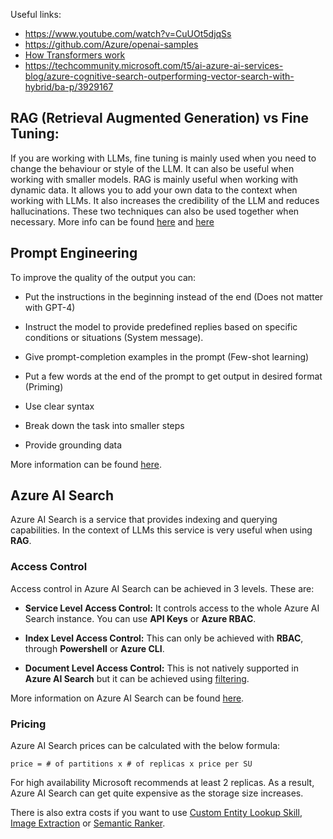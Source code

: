 Useful links:
* https://www.youtube.com/watch?v=CuUOt5djqSs
* https://github.com/Azure/openai-samples
* [How Transformers work](https://www.youtube.com/watch?v=4Bdc55j80l8)
* https://techcommunity.microsoft.com/t5/ai-azure-ai-services-blog/azure-cognitive-search-outperforming-vector-search-with-hybrid/ba-p/3929167

## RAG (Retrieval Augmented Generation) vs Fine Tuning:

If you are working with LLMs, fine tuning is mainly used when you need to change the behaviour or style of the LLM. It can also be useful when working with smaller models. RAG is mainly useful when working with dynamic data. It allows you to add your own data to the context when working with LLMs. It also increases the credibility of the LLM and reduces hallucinations. These two techniques can also be used together when necessary. More info can be found [here](https://www.rungalileo.io/blog/optimizing-llm-performance-rag-vs-finetune-vs-both) and [here](https://www.tidepool.so/2023/08/17/.why-you-probably-dont-need-to-fine-tune-an-llm/)

## Prompt Engineering
To improve the quality of the output you can:
* Put the instructions in the beginning instead of the end (Does not matter with GPT-4)

* Instruct the model to provide predefined replies based on specific conditions or situations (System message).

* Give prompt-completion examples in the prompt (Few-shot learning)
* Put a few words at the end of the prompt to get output in desired format (Priming)
* Use clear syntax
* Break down the task into smaller steps
* Provide grounding data

More information can be found [here](https://learn.microsoft.com/en-us/azure/ai-services/openai/concepts/advanced-prompt-engineering?pivots=programming-language-chat-completions).

## Azure AI Search
Azure AI Search is a service that provides indexing and querying capabilities. In the context of LLMs this service is very useful when using **RAG**. 


### Access Control
Access control in Azure AI Search can be achieved in 3 levels. These are:
* **Service Level Access Control:** It controls access to the whole Azure AI Search instance. You can use **API Keys** or **Azure RBAC**.

* **Index Level Access Control:** This can only be achieved with **RBAC**, through **Powershell** or **Azure CLI**.
* **Document Level Access Control:** This is not natively supported in **Azure AI Search** but it can be achieved using [filtering](https://learn.microsoft.com/en-us/azure/search/search-security-trimming-for-azure-search).

More information on Azure AI Search can be found [here](https://learn.microsoft.com/en-us/azure/search/search-security-overview#authorize-service-management).

### Pricing
Azure AI Search prices can be calculated with the below formula:

    price = # of partitions x # of replicas x price per SU

For high availability Microsoft recommends at least 2 replicas. As a result, Azure AI Search can get quite expensive as the storage size increases.

There is also extra costs if you want to use [Custom Entity Lookup Skill](https://learn.microsoft.com/en-us/azure/search/cognitive-search-skill-custom-entity-lookup), [Image Extraction](https://learn.microsoft.com/en-us/azure/search/cognitive-search-skill-document-extraction) or [Semantic Ranker](https://learn.microsoft.com/en-us/azure/search/semantic-search-overview).
